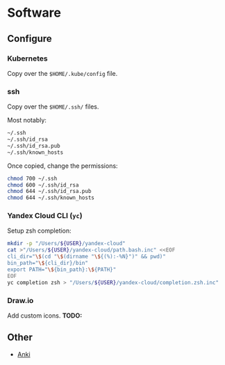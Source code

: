 # Software

## Configure

### Kubernetes

Copy over the `$HOME/.kube/config` file.

### ssh

Copy over the `$HOME/.ssh/` files.

Most notably:
```bash
~/.ssh
~/.ssh/id_rsa
~/.ssh/id_rsa.pub
~/.ssh/known_hosts
```

Once copied, change the permissions:
```bash
chmod 700 ~/.ssh
chmod 600 ~/.ssh/id_rsa
chmod 644 ~/.ssh/id_rsa.pub
chmod 644 ~/.ssh/known_hosts
```

### Yandex Cloud CLI (`yc`)

Setup zsh completion:
```bash
mkdir -p "/Users/${USER}/yandex-cloud"
cat >"/Users/${USER}/yandex-cloud/path.bash.inc" <<EOF
cli_dir="\$(cd "\$(dirname "\${(%):-%N}")" && pwd)"
bin_path="\${cli_dir}/bin"
export PATH="\${bin_path}:\${PATH}"
EOF
yc completion zsh > "/Users/${USER}/yandex-cloud/completion.zsh.inc"
```


### Draw.io

Add custom icons.
**TODO:**


## Other

- [Anki](./anki.md)
